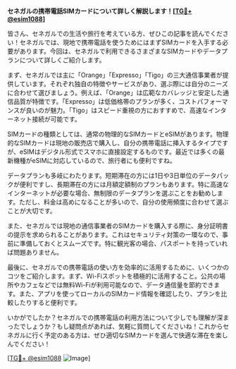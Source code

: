 **セネガルの携帯電話SIMカードについて詳しく解説します！[[TG💪+ @esim1088](https://t.me/s/esim1088)]**

皆さん、セネガルでの生活や旅行を考えている方、ぜひこの記事を読んでください！セネガルでは、現地で携帯電話を使うためにはまずSIMカードを入手する必要があります。今回は、セネガルで利用できるさまざまなSIMカードやデータプランについて詳しくご紹介します。

まず、セネガルでは主に「Orange」「Expresso」「Tigo」の三大通信事業者が提供しています。それぞれ独自の特徴やサービスがあり、選ぶ際には自分のニーズに合わせて選びましょう。例えば、「Orange」は広範なカバレッジと安定した通信品質が特徴です。「Expresso」は低価格帯のプランが多く、コストパフォーマンスが良いのが魅力。「Tigo」はスピード重視の方におすすめで、高速なインターネット接続が可能です。

SIMカードの種類としては、通常の物理的なSIMカードとeSIMがあります。物理的なSIMカードは現地の販売店で購入し、自分の携帯電話に挿入するタイプですが、eSIMはデジタル形式でスマホに直接設定するものです。最近では多くの最新機種がeSIMに対応しているので、旅行者にも便利ですね。

データプランも多岐にわたります。短期滞在の方には1日や3日単位のデータパックが便利ですし、長期滞在の方には月額定額制のプランもあります。特に高速なインターネットが必要な場合、無制限のデータプランを選ぶことをお勧めします。ただし、料金は高めになることが多いので、自分の使用頻度に合わせて選ぶことが大切です。

また、セネガルでは現地の通信事業者のSIMカードを購入する際に、身分証明書の提示を求められることがあります。これはセキュリティ対策の一環なので、事前に準備しておくとスムーズです。特に観光客の場合、パスポートを持っていれば問題ありません。

最後に、セネガルでの携帯電話の使い方を効率的に活用するために、いくつかのコツをご紹介します。まず、Wi-Fiスポットを積極的に活用すること。公共の場所やカフェなどでは無料Wi-Fiが利用可能なので、データ通信量を節約できます。また、アプリを使ってローカルのSIMカード情報を確認したり、プランを比較したりすると便利です。

いかがでしたか？セネガルでの携帯電話の利用方法について少しでも理解が深まったでしょうか？もし疑問点があれば、気軽に質問してくださいね！これからセネガルに行く予定のある方は、ぜひ適切なSIMカードを選んで快適な滞在を楽しんでください！

[[TG💪+ @esim1088](https://t.me/s/esim1088) ![Image](https://i.postimg.cc/Y0z9fWf4/image.png)]